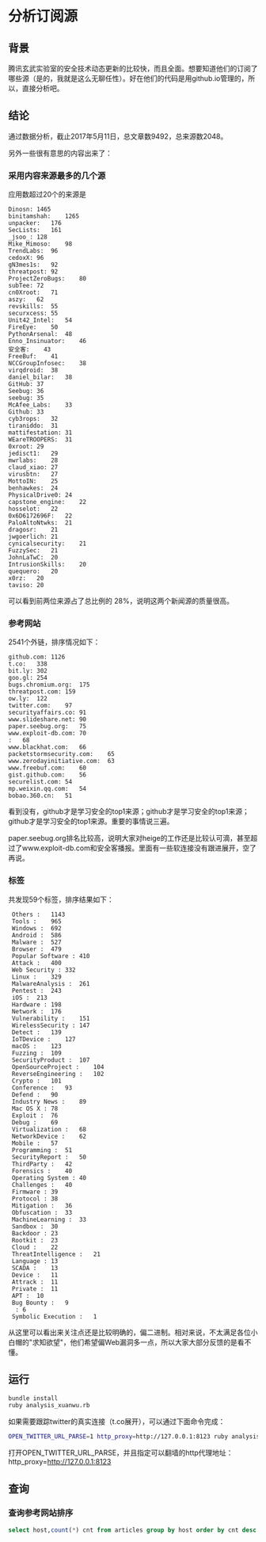 # 分析订阅源

## 背景
腾讯玄武实验室的安全技术动态更新的比较快，而且全面。想要知道他们的订阅了哪些源（是的，我就是这么无聊任性）。好在他们的代码是用github.io管理的，所以，直接分析吧。

## 结论
通过数据分析，截止2017年5月11日，总文章数9492，总来源数2048。

另外一些很有意思的内容出来了：

### 采用内容来源最多的几个源
应用数超过20个的来源是
```
Dinosn:	1465
binitamshah:	1265
unpacker:	176
SecLists:	161
_jsoo_:	128
Mike_Mimoso:	98
TrendLabs:	96
cedoxX:	96
gN3mes1s:	92
threatpost:	92
ProjectZeroBugs:	80
subTee:	72
cn0Xroot:	71
aszy:	62
revskills:	55
securxcess:	55
Unit42_Intel:	54
FireEye:	50
PythonArsenal:	48
Enno_Insinuator:	46
安全客:	43
FreeBuf:	41
NCCGroupInfosec:	38
virqdroid:	38
daniel_bilar:	38
GitHub:	37
Seebug:	36
seebug:	35
McAfee_Labs:	33
Github:	33
cyb3rops:	32
tiraniddo:	31
mattifestation:	31
WEareTROOPERS:	31
0xroot:	29
jedisct1:	29
mwrlabs:	28
claud_xiao:	27
virusbtn:	27
MottoIN:	25
benhawkes:	24
PhysicalDrive0:	24
capstone_engine:	22
hosselot:	22
0x6D6172696F:	22
PaloAltoNtwks:	21
dragosr:	21
jwgoerlich:	21
cynicalsecurity:	21
FuzzySec:	21
JohnLaTwC:	20
IntrusionSkills:	20
quequero:	20
x0rz:	20
taviso:	20
```
可以看到前两位来源占了总比例的 28%，说明这两个新闻源的质量很高。

### 参考网站
2541个外链，排序情况如下：
```
github.com:	1126
t.co:	338
bit.ly:	302
goo.gl:	254
bugs.chromium.org:	175
threatpost.com:	159
ow.ly:	122
twitter.com:	97
securityaffairs.co:	91
www.slideshare.net:	90
paper.seebug.org:	75
www.exploit-db.com:	70
:	68
www.blackhat.com:	66
packetstormsecurity.com:	65
www.zerodayinitiative.com:	63
www.freebuf.com:	60
gist.github.com:	56
securelist.com:	54
mp.weixin.qq.com:	54
bobao.360.cn:	51
```
看到没有，github才是学习安全的top1来源；github才是学习安全的top1来源；github才是学习安全的top1来源。重要的事情说三遍。

paper.seebug.org排名比较高，说明大家对heige的工作还是比较认可滴，甚至超过了www.exploit-db.com和安全客播报。里面有一些软连接没有跟进展开，空了再说。


### 标签
共发现59个标签，排序结果如下：
```
 Others :	1143
 Tools :	965
 Windows :	692
 Android :	586
 Malware :	527
 Browser :	479
 Popular Software :	410
 Attack :	400
 Web Security :	332
 Linux :	329
 MalwareAnalysis :	261
 Pentest :	243
 iOS :	213
 Hardware :	198
 Network :	176
 Vulnerability :	151
 WirelessSecurity :	147
 Detect :	139
 IoTDevice :	127
 macOS :	123
 Fuzzing :	109
 SecurityProduct :	107
 OpenSourceProject :	104
 ReverseEngineering :	102
 Crypto :	101
 Conference :	93
 Defend :	90
 Industry News :	89
 Mac OS X :	78
 Exploit :	76
 Debug :	69
 Virtualization :	68
 NetworkDevice :	62
 Mobile :	57
 Programming :	51
 SecurityReport :	50
 ThirdParty :	42
 Forensics :	40
 Operating System :	40
 Challenges :	40
 Firmware :	39
 Protocol :	38
 Mitigation :	36
 Obfuscation :	33
 MachineLearning :	33
 Sandbox :	30
 Backdoor :	23
 Rootkit :	23
 Cloud :	22
 ThreatIntelligence :	21
 Language :	13
 SCADA :	13
 Device :	11
 Attrack :	11
 Private :	11
 APT :	10
 Bug Bounty :	9
  :	6
 Symbolic Execution :	1
```
从这里可以看出来关注点还是比较明确的，偏二进制。相对来说，不太满足各位小白帽的"求知欲望"，他们希望偏Web漏洞多一点，所以大家大部分反馈的是看不懂。

## 运行
```bash
bundle install
ruby analysis_xuanwu.rb
```

如果需要跟踪twitter的真实连接（t.co展开），可以通过下面命令完成：
```bash
OPEN_TWITTER_URL_PARSE=1 http_proxy=http://127.0.0.1:8123 ruby analysis_xuanwu.rb
```
打开OPEN_TWITTER_URL_PARSE，并且指定可以翻墙的http代理地址：http_proxy=http://127.0.0.1:8123

## 查询
### 查询参考网站排序
```sql
select host,count(*) cnt from articles group by host order by cnt desc
```